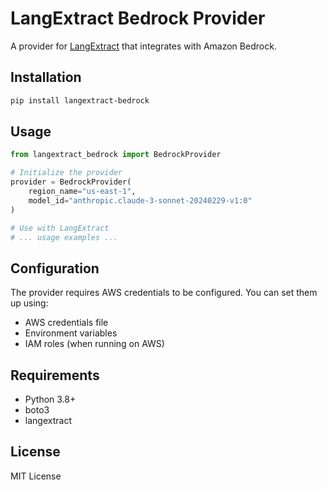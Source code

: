 # LangExtract Bedrock Provider

A provider for [LangExtract](https://github.com/langextract/langextract) that integrates with Amazon Bedrock.

## Installation

```bash
pip install langextract-bedrock
```

## Usage

```python
from langextract_bedrock import BedrockProvider

# Initialize the provider
provider = BedrockProvider(
    region_name="us-east-1",
    model_id="anthropic.claude-3-sonnet-20240229-v1:0"
)

# Use with LangExtract
# ... usage examples ...
```

## Configuration

The provider requires AWS credentials to be configured. You can set them up using:

- AWS credentials file
- Environment variables
- IAM roles (when running on AWS)

## Requirements

- Python 3.8+
- boto3
- langextract

## License

MIT License

